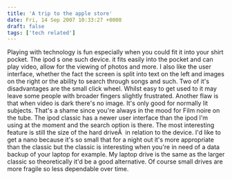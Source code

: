 ```yaml
---
title: 'A trip to the apple store'
date: Fri, 14 Sep 2007 10:33:27 +0000
draft: false
tags: ['tech related']
---
```


Playing with technology is fun especially when you could fit it into your shirt pocket. The ipod s one such device. it fits easily into the pocket and can play video, allow for the viewing of photos and more. I also like the user interface, whether the fact the screen is split into text on the left and images on the right or the ability to search through songs and such. Two of it's disadvantages are the small click wheel. Whilst easy to get used to it may leave some people with broader fingers slightly frustrated. Another flaw is that when video is dark there's no image. It's only good for normally lit subjects. That's a shame since you're always in the mood for Film noire on the tube. The ipod classic has a newer user interface than the ipod I'm using at the moment and the search option is there. The most interesting feature is still the size of the hard driveÂ  in relation to the device. I'd like to get a nano because it's so small that for a night out it's more appropriate than the classic but the classic is interesting when you're in need of a data backup of your laptop for example. My laptop drive is the same as the larger classic so theoretically it'd be a good alternative. Of course small drives are more fragile so less dependable over time.